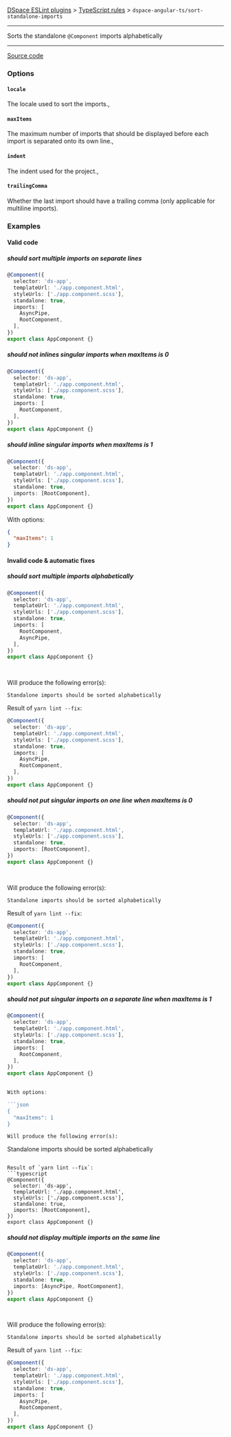 [DSpace ESLint plugins](../../../../lint/README.md) > [TypeScript rules](../index.md) > `dspace-angular-ts/sort-standalone-imports`
_______

Sorts the standalone `@Component` imports alphabetically

_______

[Source code](../../../../lint/src/rules/ts/sort-standalone-imports.ts)


### Options

#### `locale`

The locale used to sort the imports.,
#### `maxItems`

The maximum number of imports that should be displayed before each import is separated onto its own line.,
#### `indent`

The indent used for the project.,
#### `trailingComma`

Whether the last import should have a trailing comma (only applicable for multiline imports).


### Examples


#### Valid code
    
##### should sort multiple imports on separate lines
        
```typescript
@Component({
  selector: 'ds-app',
  templateUrl: './app.component.html',
  styleUrls: ['./app.component.scss'],
  standalone: true,
  imports: [
    AsyncPipe,
    RootComponent,
  ],
})
export class AppComponent {}
```
        
    
##### should not inlines singular imports when maxItems is 0
        
```typescript
@Component({
  selector: 'ds-app',
  templateUrl: './app.component.html',
  styleUrls: ['./app.component.scss'],
  standalone: true,
  imports: [
    RootComponent,
  ],
})
export class AppComponent {}
```
        
    
##### should inline singular imports when maxItems is 1
        
```typescript
@Component({
  selector: 'ds-app',
  templateUrl: './app.component.html',
  styleUrls: ['./app.component.scss'],
  standalone: true,
  imports: [RootComponent],
})
export class AppComponent {}
```
        
With options:

```json
{
  "maxItems": 1
}
```
        
    



#### Invalid code  &amp; automatic fixes
    
##### should sort multiple imports alphabetically
        
```typescript
@Component({
  selector: 'ds-app',
  templateUrl: './app.component.html',
  styleUrls: ['./app.component.scss'],
  standalone: true,
  imports: [
    RootComponent,
    AsyncPipe,
  ],
})
export class AppComponent {}

        

```
Will produce the following error(s):
```
Standalone imports should be sorted alphabetically
```
        
Result of `yarn lint --fix`:
```typescript
@Component({
  selector: 'ds-app',
  templateUrl: './app.component.html',
  styleUrls: ['./app.component.scss'],
  standalone: true,
  imports: [
    AsyncPipe,
    RootComponent,
  ],
})
export class AppComponent {}
```
        
    
##### should not put singular imports on one line when maxItems is 0
        
```typescript
@Component({
  selector: 'ds-app',
  templateUrl: './app.component.html',
  styleUrls: ['./app.component.scss'],
  standalone: true,
  imports: [RootComponent],
})
export class AppComponent {}

        

```
Will produce the following error(s):
```
Standalone imports should be sorted alphabetically
```
        
Result of `yarn lint --fix`:
```typescript
@Component({
  selector: 'ds-app',
  templateUrl: './app.component.html',
  styleUrls: ['./app.component.scss'],
  standalone: true,
  imports: [
    RootComponent,
  ],
})
export class AppComponent {}
```
        
    
##### should not put singular imports on a separate line when maxItems is 1
        
```typescript
@Component({
  selector: 'ds-app',
  templateUrl: './app.component.html',
  styleUrls: ['./app.component.scss'],
  standalone: true,
  imports: [
    RootComponent,
  ],
})
export class AppComponent {}

        
With options:

```json
{
  "maxItems": 1
}
```
        

```
Will produce the following error(s):
```
Standalone imports should be sorted alphabetically
```
        
Result of `yarn lint --fix`:
```typescript
@Component({
  selector: 'ds-app',
  templateUrl: './app.component.html',
  styleUrls: ['./app.component.scss'],
  standalone: true,
  imports: [RootComponent],
})
export class AppComponent {}
```
        
    
##### should not display multiple imports on the same line
        
```typescript
@Component({
  selector: 'ds-app',
  templateUrl: './app.component.html',
  styleUrls: ['./app.component.scss'],
  standalone: true,
  imports: [AsyncPipe, RootComponent],
})
export class AppComponent {}

        

```
Will produce the following error(s):
```
Standalone imports should be sorted alphabetically
```
        
Result of `yarn lint --fix`:
```typescript
@Component({
  selector: 'ds-app',
  templateUrl: './app.component.html',
  styleUrls: ['./app.component.scss'],
  standalone: true,
  imports: [
    AsyncPipe,
    RootComponent,
  ],
})
export class AppComponent {}
```
        
    

